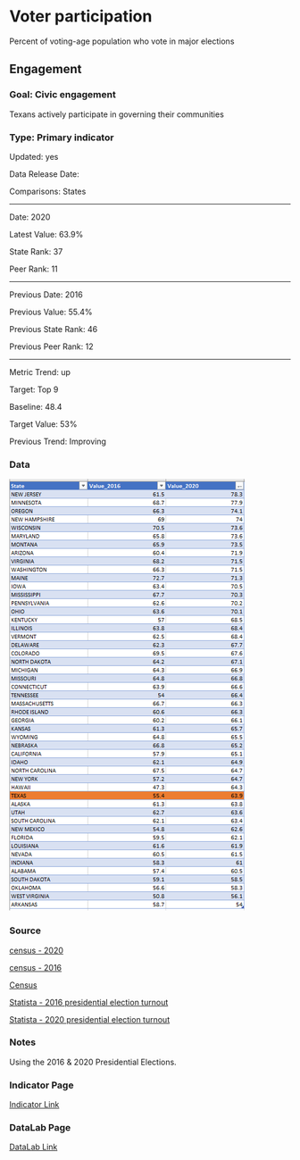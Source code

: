 # Voter participation

Percent of voting-age population who vote in major elections

## Engagement

### Goal: Civic engagement

Texans actively participate in governing their communities

### Type: Primary indicator

Updated: yes

Data Release Date: 

Comparisons: States

----

Date: 2020

Latest Value: 63.9%

State Rank: 37

Peer Rank: 11

----

Previous Date:  2016

Previous Value: 55.4%

Previous State Rank: 46

Previous Peer Rank: 12

----
Metric Trend: up

Target: Top 9

Baseline: 48.4

Target Value: 53%

Previous Trend: Improving

<!-- 
### Value

| Year      |  Value      | Rank        | Previous Year | Previous Value | Previous Rank | Trend | 
| ----------- | ----------- | ----------- | ----------- | ----------- | ----------- | -----------|
|   2020       |    60.4%   |      44     |    2016     |    51.1%     |     46     |   up       |  -->

### Data

![vr](./images/voting_rates.PNG)

### Source

[census - 2020](https://www.census.gov/data/tables/time-series/demo/voting-and-registration/p20-585.html)

[census - 2016](https://www.census.gov/data/tables/time-series/demo/voting-and-registration/p20-580.html)

[Census](https://www.census.gov/topics/public-sector/voting.html)

[Statista - 2016 presidential election turnout](https://www.statista.com/statistics/632113/2016-us-presidential-election-voter-turnout-by-state/)

[Statista - 2020 presidential election turnout](https://www.statista.com/statistics/1184621/presidential-election-voter-turnout-rate-state/)

### Notes

Using the 2016 & 2020 Presidential Elections.

### Indicator Page

[Indicator Link](https://indicators.texas2036.org/indicator/120)

### DataLab Page

[DataLab Link](https://datalab.texas2036.org/jisgbgg/u-s-election-historical-reported-voting-rates?accesskey=gaeexyb)
